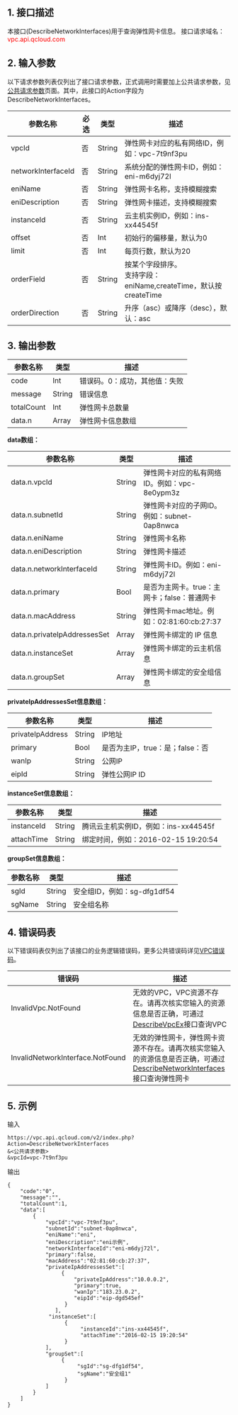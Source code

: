 ## 1. 接口描述

本接口(DescribeNetworkInterfaces)用于查询弹性网卡信息。
接口请求域名：<font style="color:red">vpc.api.qcloud.com</font>

## 2. 输入参数
以下请求参数列表仅列出了接口请求参数，正式调用时需要加上公共请求参数，见<a href="/doc/api/372/4153" title="公共请求参数">公共请求参数</a>页面。其中，此接口的Action字段为DescribeNetworkInterfaces。

| 参数名称 | 必选  | 类型 | 描述 |
|---------|---------|---------|---------|
| vpcId | 否 | String | 弹性网卡对应的私有网络ID，例如：vpc-7t9nf3pu |
| networkInterfaceId | 否 | String | 系统分配的弹性网卡ID，例如：eni-m6dyj72l |
| eniName | 否 | String | 弹性网卡名称，支持模糊搜索 |
| eniDescription | 否 | String | 弹性网卡描述，支持模糊搜索 |
| instanceId |  否 |String | 云主机实例ID，例如：ins-xx44545f |
| offset | 否 | Int | 初始行的偏移量，默认为0 |
| limit | 否 | Int | 每页行数，默认为20 |
| orderField | 否 | String | 按某个字段排序。<br>支持字段：eniName,createTime，默认按createTime |
| orderDirection | 否 | String | 升序（asc）或降序（desc），默认：asc |

## 3. 输出参数

| 参数名称 | 类型 | 描述 |
|---------|---------|---------|
| code | Int | 错误码。0：成功，其他值：失败 |
| message | String | 错误信息 |
| totalCount | Int | 弹性网卡总数量 |
| data.n | Array | 弹性网卡信息数组 |
**data数组：**

| 参数名称 | 类型 | 描述 |
|---------|---------|---------|
| data.n.vpcId | String | 弹性网卡对应的私有网络ID。例如：vpc-8e0ypm3z | 
| data.n.subnetId | String | 弹性网卡对应的子网ID。例如：subnet-0ap8nwca | 
| data.n.eniName | String | 弹性网卡名称 | 
| data.n.eniDescription | String | 弹性网卡描述 | 
| data.n.networkInterfaceId | String | 弹性网卡ID。例如：eni-m6dyj72l | 
| data.n.primary | Bool | 是否为主网卡。true：主网卡；false：普通网卡 | 
| data.n.macAddress | String | 弹性网卡mac地址。例如：02:81:60:cb:27:37 | 
| data.n.privateIpAddressesSet | Array | 弹性网卡绑定的 IP 信息 | 
| data.n.instanceSet | Array | 弹性网卡绑定的云主机信息 | 
| data.n.groupSet | Array | 弹性网卡绑定的安全组信息 | 

**privateIpAddressesSet信息数组：**

| 参数名称 | 类型 | 描述 |
|---------|---------|---------|
| privateIpAddress | String | IP地址 |
| primary | Bool | 是否为主IP，true：是；false：否 |
| wanIp | String | 公网IP |
| eipId | String | 弹性公网IP ID |

**instanceSet信息数组：**

| 参数名称 | 类型 | 描述 |
|---------|---------|---------|
| instanceId | String | 腾讯云主机实例ID，例如：ins-xx44545f | 
| attachTime | String | 绑定时间，例如：2016-02-15 19:20:54 | 

**groupSet信息数组：**

| 参数名称 | 类型 | 描述 |
|---------|---------|---------|
| sgId | String | 安全组ID，例如：sg-dfg1df54 | 
| sgName | String | 安全组名称 | 

## 4. 错误码表
以下错误码表仅列出了该接口的业务逻辑错误码，更多公共错误码详见<a href="https://www.qcloud.com/doc/api/245/4924" title="VPC错误码">VPC错误码</a>。

| 错误码 | 描述 |
|---------|---------|
| InvalidVpc.NotFound | 无效的VPC，VPC资源不存在。请再次核实您输入的资源信息是否正确，可通过<a href="http://www.qcloud.com/doc/api/245/%E6%9F%A5%E8%AF%A2%E7%A7%81%E6%9C%89%E7%BD%91%E7%BB%9C%E5%88%97%E8%A1%A8" title="DescribeVpcEx">DescribeVpcEx</a>接口查询VPC |
| InvalidNetworkInterface.NotFound | 无效的弹性网卡，弹性网卡资源不存在。请再次核实您输入的资源信息是否正确，可通过<a href="https://www.qcloud.com/doc/api/245/%e6%9f%a5%e8%af%a2%e5%bc%b9%e6%80%a7%e7%bd%91%e5%8d%a1%e4%bf%a1%e6%81%af?viewType=preview" title="DescribeNetworkInterfaces">DescribeNetworkInterfaces</a>接口查询弹性网卡 |

## 5. 示例
输入
```
https://vpc.api.qcloud.com/v2/index.php?Action=DescribeNetworkInterfaces
&<公共请求参数>
&vpcId=vpc-7t9nf3pu
```
输出
```
{
    "code":"0",
    "message":"",
    "totalCount":1,
    "data":[
        {
            "vpcId":"vpc-7t9nf3pu",
            "subnetId":"subnet-0ap8nwca",
            "eniName":"eni",
            "eniDescription":"eni示例",
            "networkInterfaceId":"eni-m6dyj72l",
            "primary":false,
            "macAddress":"02:81:60:cb:27:37",
            "privateIpAddressesSet":[
                 {
                     "privateIpAddress":"10.0.0.2",
                     "primary":true,
                     "wanIp":"183.23.0.2",
                     "eipId":"eip-dgd545ef"
                  }
	           ],
             "instanceSet":[
                  {
                       "instanceId":"ins-xx44545f",
                       "attachTime":"2016-02-15 19:20:54"
                  }
            ],
            "groupSet":[
                 {
                      "sgId":"sg-dfg1df54",
                      "sgName":"安全组1"
                  }
            ]
        }
    ]
}
```

